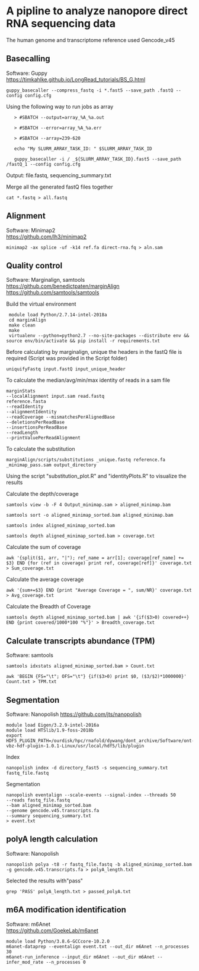 # A pipline to analyze nanopore direct RNA sequencing data
The human genome and transcriptome reference used Gencode_v45  
## Basecalling
Software: Guppy  
https://timkahlke.github.io/LongRead_tutorials/BS_G.html  
```
guppy_basecaller --compress_fastq -i *.fast5 --save_path .fastQ --config config.cfg
```
Using the following way to run jobs as array
```
   > #SBATCH --output=array_%A_%a.out

   > #SBATCH --error=array_%A_%a.err

   > #SBATCH --array=239-620

   echo "My SLURM_ARRAY_TASK_ID: " $SLURM_ARRAY_TASK_ID
   
   guppy_basecaller -i / _${SLURM_ARRAY_TASK_ID}.fast5 --save_path /fastQ_1 --config config.cfg
```
Output: file.fastq, sequencing_summary.txt  

Merge all the generated fastQ files together
```
cat *.fastq > all.fastq
```
## Alignment
Software: Minimap2  
https://github.com/lh3/minimap2    
```
minimap2 -ax splice -uf -k14 ref.fa direct-rna.fq > aln.sam
```
## Quality control
Software: Marginalign, samtools  
https://github.com/benedictpaten/marginAlign  
https://github.com/samtools/samtools  

Build the virtual environment  
```
 module load Python/2.7.14-intel-2018a
 cd marginAlign
 make clean
 make
 virtualenv --python=python2.7 --no-site-packages --distribute env && source env/bin/activate && pip install -r requirements.txt
```
Before calculating by marginalign, unique the headers in the fastQ file is required (Script was provided in the Script folder)
```
uniquifyFastq input.fastQ input_unique_header
```
To calculate the median/avg/min/max identity of reads in a sam file
```
marginStats
--localAlignment input.sam read.fastq
reference.fasta
--readIdentity
--alignmentIdentity
--readCoverage --mismatchesPerAlignedBase
--deletionsPerReadBase
--insertionsPerReadBase
--readLength
--printValuePerReadAlignment
```
To calculate the substitution  
```
marginAlign/scripts/substitutions _unique.fastq reference.fa _minimap_pass.sam output_directory
```
Using the script "substitution_plot.R" and "identityPlots.R" to visualize the results  

Calculate the depth/coverage  
```
samtools view -b -F 4 Output_minimap.sam > aligned_minimap.bam
```
```
samtools sort -o aligned_minimap_sorted.bam aligned_minimap.bam
```
```
samtools index aligned_minimap_sorted.bam
```
```
samtools depth aligned_minimap_sorted.bam > coverage.txt
```
Calculate the sum of coverage  
```
awk '{split($1, arr, "|"); ref_name = arr[1]; coverage[ref_name] += $3} END {for (ref in coverage) print ref, coverage[ref]}' coverage.txt > Sum_coverage.txt
```
Calculate the average coverage  
```
awk '{sum+=$3} END {print "Average Coverage = ", sum/NR}' coverage.txt > Avg_coverage.txt
```
Calculate the Breadth of Coverage
```
samtools depth aligned_minimap_sorted.bam | awk '{if($3>0) covered++} END {print covered/1000*100 "%"}' > Breadth_coverage.txt
```
## Calculate transcripts abundance (TPM)
Software: samtools
```
samtools idxstats aligned_minimap_sorted.bam > Count.txt
```
```
awk 'BEGIN {FS="\t"; OFS="\t"} {if($3>0) print $0, ($3/$2)*1000000}' Count.txt > TPM.txt
```
## Segmentation
Software: Nanopolish
https://github.com/jts/nanopolish  
```
module load Eigen/3.2.9-intel-2016a
module load HTSlib/1.9-foss-2018b
export HDF5_PLUGIN_PATH=/ourdisk/hpc/rnafold/dywang/dont_archive/Software/ont-vbz-hdf-plugin-1.0.1-Linux/usr/local/hdf5/lib/plugin
```
Index
```
nanopolish index -d directory_fast5 -s sequencing_summary.txt fastq_file.fastq
```
Segmentation  
```
nanopolish eventalign --scale-events --signal-index --threads 50
--reads fastq_file.fastq
--bam aligned_minimap_sorted.bam
--genome gencode.v45.transcripts.fa
--summary sequencing_summary.txt
> event.txt
```
## polyA length calculation
Software: Nanopolish  
```
nanopolish polya -t8 -r fastq_file.fastq -b aligned_minimap_sorted.bam -g gencode.v45.transcripts.fa > polyA_length.txt
```
Selected the results with"pass"
```
grep 'PASS' polyA_length.txt > passed_polyA.txt
```
## m6A modification identification
Software: m6Anet  
https://github.com/GoekeLab/m6anet
```
module load Python/3.8.6-GCCcore-10.2.0
m6anet-dataprep --eventalign event.txt --out_dir m6Anet --n_processes 30
m6anet-run_inference --input_dir m6Anet --out_dir m6Anet --infer_mod_rate --n_processes 0
```





















